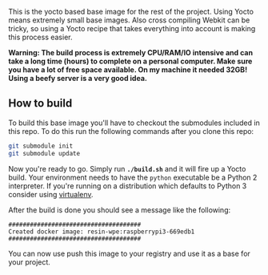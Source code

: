This is the yocto based base image for the rest of the project. Using Yocto
means extremely small base images. Also cross compiling Webkit can be tricky,
so using a Yocto recipe that takes everything into account is making this
process easier.

**Warning: The build process is extremely CPU/RAM/IO intensive and can take a
long time (hours) to complete on a personal computer. Make sure you have a lot
of free space available. On my machine it needed 32GB! Using a beefy server is
a very good idea.**

## How to build

To build this base image you'll have to checkout the submodules included in
this repo. To do this run the following commands after you clone this repo:

```bash
git submodule init
git submodule update
```

Now you're ready to go. Simply run **`./build.sh`** and it will fire up a Yocto
build. Your environment needs to have the `python` executable be a Python 2
interpreter. If you're running on a distribution which defaults to Python 3
consider using [virtualenv](https://virtualenv.pypa.io/en/stable/).

After the build is done you should see a message like the following:

```
#####################################
Created docker image: resin-wpe:raspberrypi3-669edb1
#####################################
```

You can now use push this image to your registry and use it as a base for your
project.
